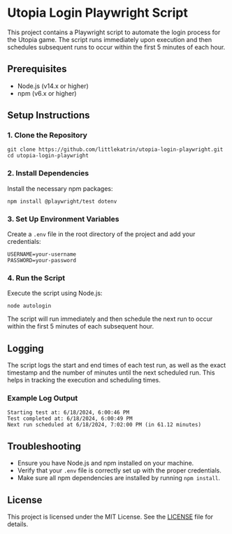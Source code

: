 # Utopia Login Playwright Script

This project contains a Playwright script to automate the login process for the Utopia game. The script runs immediately upon execution and then schedules subsequent runs to occur within the first 5 minutes of each hour.

## Prerequisites

- Node.js (v14.x or higher)
- npm (v6.x or higher)

## Setup Instructions

### 1. Clone the Repository

```
git clone https://github.com/littlekatrin/utopia-login-playwright.git
cd utopia-login-playwright
```

### 2. Install Dependencies

Install the necessary npm packages:

```
npm install @playwright/test dotenv
```

### 3. Set Up Environment Variables

Create a `.env` file in the root directory of the project and add your credentials:

```
USERNAME=your-username
PASSWORD=your-password
```

### 4. Run the Script

Execute the script using Node.js:

```
node autologin
```

The script will run immediately and then schedule the next run to occur within the first 5 minutes of each subsequent hour.

## Logging

The script logs the start and end times of each test run, as well as the exact timestamp and the number of minutes until the next scheduled run. This helps in tracking the execution and scheduling times.

### Example Log Output

```
Starting test at: 6/18/2024, 6:00:46 PM
Test completed at: 6/18/2024, 6:00:49 PM
Next run scheduled at 6/18/2024, 7:02:00 PM (in 61.12 minutes)
```

## Troubleshooting

- Ensure you have Node.js and npm installed on your machine.
- Verify that your `.env` file is correctly set up with the proper credentials.
- Make sure all npm dependencies are installed by running `npm install`.

## License

This project is licensed under the MIT License. See the [LICENSE](LICENSE) file for details.

